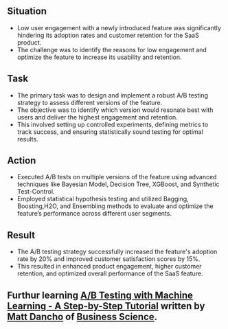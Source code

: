 

## Situation
- Low user engagement with a newly introduced feature was significantly hindering its adoption rates and customer retention for the SaaS product.
- The challenge was to identify the reasons for low engagement and optimize the feature to increase its usability and retention.

## Task
- The primary task was to design and implement a robust A/B testing strategy to assess different versions of the feature.
- The objective was to identify which version would resonate best with users and deliver the highest engagement and retention.
-  This involved setting up controlled experiments, defining metrics to track success, and ensuring statistically sound testing for optimal results.

## Action
- Executed A/B tests on multiple versions of the feature using advanced techniques like Bayesian Model, Decision Tree, XGBoost, and Synthetic Test-Control.
-  Employed statistical hypothesis testing and utilized Bagging, Boosting,H2O, and Ensembling methods to evaluate and optimize the feature’s performance across different user segments.

## Result
- The A/B testing strategy successfully increased the feature's adoption rate by 20% and improved customer satisfaction scores by 15%.
-  This resulted in enhanced product engagement, higher customer retention, and optimized overall performance of the SaaS feature.
   
## Furthur learning  [A/B Testing with Machine Learning - A Step-by-Step Tutorial](https://www.business-science.io/business/2019/03/11/ab-testing-machine-learning.html) written by [Matt Dancho](https://www.linkedin.com/in/mattdancho/) of [Business Science](https://www.business-science.io). 

